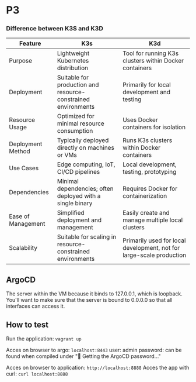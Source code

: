 # P3

### Difference between K3S and K3D

| Feature            | K3s                                           | K3d                                                   |
|--------------------|-----------------------------------------------|-------------------------------------------------------|
| Purpose            | Lightweight Kubernetes distribution          | Tool for running K3s clusters within Docker containers |
| Deployment         | Suitable for production and resource-constrained environments | Primarily for local development and testing      |
| Resource Usage     | Optimized for minimal resource consumption   | Uses Docker containers for isolation                              |
| Deployment Method  | Typically deployed directly on machines or VMs | Runs K3s clusters within Docker containers                      |
| Use Cases          | Edge computing, IoT, CI/CD pipelines         | Local development, testing, prototyping                           |
| Dependencies       | Minimal dependencies; often deployed with a single binary | Requires Docker for containerization                 |
| Ease of Management | Simplified deployment and management          | Easily create and manage multiple local clusters                 |
| Scalability        | Suitable for scaling in resource-constrained environments | Primarily used for local development, not for large-scale production |




## ArgoCD

The server within the VM because it binds to 127.0.0.1, which is loopback.
You'll want to make sure that the server is bound to 0.0.0.0 so that all interfaces can access it.

## How to test

Run the application: `vagrant up`

Acces on browser to argo: `localhost:8443`
user: admin
password: can be found when compiled under "🔑 Getting the ArgoCD password..."

Acces on browser to application: `http://localhost:8888`
Acces the app with curl: `curl localhost:8888`